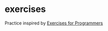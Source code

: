 # exercises

Practice inspired by [Exercises for Programmers](https://pragprog.com/book/bhwb/exercises-for-programmers)
